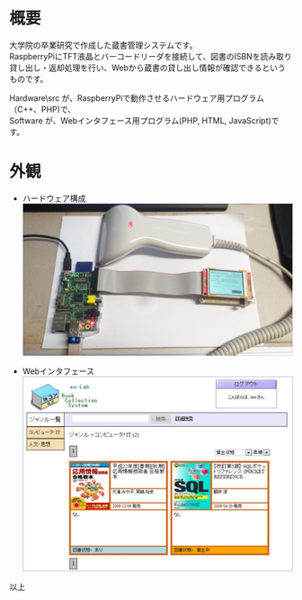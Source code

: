 # 概要
大学院の卒業研究で作成した蔵書管理システムです。  
RaspberryPiにTFT液晶とバーコードリーダを接続して、図書のISBNを読み取り貸し出し・返却処理を行い、Webから蔵書の貸し出し情報が確認できるというものです。
  
Hardware\src が、RaspberryPiで動作させるハードウェア用プログラム（C++、PHP)で、  
Software が、Webインタフェース用プログラム(PHP, HTML, JavaScript)です。
  
# 外観
- ハードウェア構成
![HARD](https://raw.githubusercontent.com/torunxxx001/BookCollectionSystem/master/img_hard.jpg)
  
- Webインタフェース
![SOFT](https://raw.githubusercontent.com/torunxxx001/BookCollectionSystem/master/img_web.jpg)
  
以上
